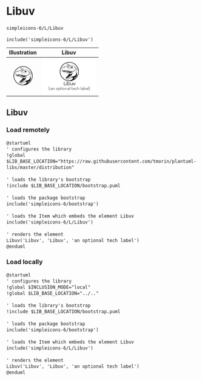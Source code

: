 # Libuv


```text
simpleicons-6/L/Libuv
```

```text
include('simpleicons-6/L/Libuv')
```



| Illustration | Libuv |
| :---: | :---: |
| ![illustration for Illustration](../../simpleicons-6/L/Libuv.png) | ![illustration for Libuv](../../simpleicons-6/L/Libuv.Local.png) |




## Libuv

### Load remotely
```plantuml
@startuml
' configures the library
!global $LIB_BASE_LOCATION="https://raw.githubusercontent.com/tmorin/plantuml-libs/master/distribution"

' loads the library's bootstrap
!include $LIB_BASE_LOCATION/bootstrap.puml

' loads the package bootstrap
include('simpleicons-6/bootstrap')

' loads the Item which embeds the element Libuv
include('simpleicons-6/L/Libuv')

' renders the element
Libuv('Libuv', 'Libuv', 'an optional tech label')
@enduml
```

### Load locally
```plantuml
@startuml
' configures the library
!global $INCLUSION_MODE="local"
!global $LIB_BASE_LOCATION="../.."

' loads the library's bootstrap
!include $LIB_BASE_LOCATION/bootstrap.puml

' loads the package bootstrap
include('simpleicons-6/bootstrap')

' loads the Item which embeds the element Libuv
include('simpleicons-6/L/Libuv')

' renders the element
Libuv('Libuv', 'Libuv', 'an optional tech label')
@enduml
```

